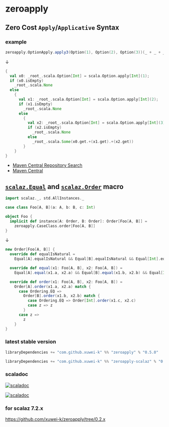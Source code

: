 # zeroapply

## Zero Cost `Apply`/`Applicative` Syntax

### example


```scala
zeroapply.OptionApply.apply3(Option(1), Option(2), Option(3))(_ + _ + _)
```

↓

```scala
{
  val x0: _root_.scala.Option[Int] = scala.Option.apply[Int](1);
  if (x0.isEmpty)
    _root_.scala.None
  else
    {
      val x1: _root_.scala.Option[Int] = scala.Option.apply[Int](2);
      if (x1.isEmpty)
        _root_.scala.None
      else
        {
          val x2: _root_.scala.Option[Int] = scala.Option.apply[Int](3);
          if (x2.isEmpty)
            _root_.scala.None
          else
            _root_.scala.Some(x0.get.+(x1.get).+(x2.get))
        }
    }
}
```


- [Maven Central Repository Search](https://search.maven.org/search?q=g:com.github.xuwei-k%20AND%20(a:zeroapply_3%20OR%20a:zeroapply-scalaz_3))
- [Maven Central](https://repo1.maven.org/maven2/com/github/xuwei-k/)

## [`scalaz.Equal`](https://github.com/scalaz/scalaz/blob/v7.3.8/core/src/main/scala/scalaz/Equal.scala) and [`scalaz.Order`](https://github.com/scalaz/scalaz/blob/v7.3.8/core/src/main/scala/scalaz/Order.scala) macro

```scala
import scalaz._, std.AllInstances._

case class Foo[A, B](a: A, b: B, c: Int)

object Foo {
  implicit def instance[A: Order, B: Order]: Order[Foo[A, B]] =
    zeroapply.CaseClass.order[Foo[A, B]]
}
```

↓

```scala
new Order[Foo[A, B]] {
  override def equalIsNatural =
    Equal[A].equalIsNatural && Equal[B].equalIsNatural && Equal[Int].equalIsNatural

  override def equal(x1: Foo[A, B], x2: Foo[A, B]) =
    Equal[A].equal(x1.a, x2.a) && Equal[B].equal(x1.b, x2.b) && Equal[Int].equal(x1.c, x2.c)

  override def order(x1: Foo[A, B], x2: Foo[A, B]) =
    Order[A].order(x1.a, x2.a) match {
      case Ordering.EQ =>
        Order[B].order(x1.b, x2.b) match {
          case Ordering.EQ => Order[Int].order(x1.c, x2.c)
          case z => z
        }
      case z =>
        z
    }
}

```

### latest stable version

```scala
libraryDependencies += "com.github.xuwei-k" %% "zeroapply" % "0.5.0"
```

```scala
libraryDependencies += "com.github.xuwei-k" %% "zeroapply-scalaz" % "0.5.0"
```

### scaladoc

[![scaladoc](https://javadoc.io/badge2/com.github.xuwei-k/zeroapply-scalaz_3/javadoc.svg)](https://javadoc.io/doc/com.github.xuwei-k/zeroapply-scalaz_3)

[![scaladoc](https://javadoc.io/badge2/com.github.xuwei-k/zeroapply_3/javadoc.svg)](https://javadoc.io/doc/com.github.xuwei-k/zeroapply_3)

### for scalaz 7.2.x

<https://github.com/xuwei-k/zeroapply/tree/0.2.x>
